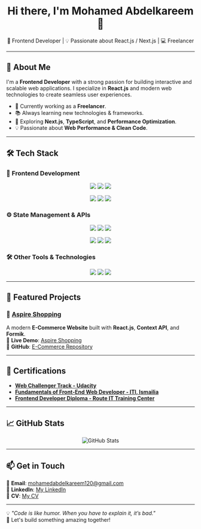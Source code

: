 <h1 align="center">Hi there, I'm Mohamed Abdelkareem 👋</h1>

<p align="center">
  🚀 Frontend Developer | 💡 Passionate about React.js / Next.js | 💻 Freelancer
</p>

---

## 🌟 About Me  
I'm a **Frontend Developer** with a strong passion for building interactive and scalable web applications. I specialize in **React.js** and modern web technologies to create seamless user experiences.

- 🔭 Currently working as a **Freelancer**.
- 📚 Always learning new technologies & frameworks.
- 🌱 Exploring **Next.js**, **TypeScript**, and **Performance Optimization**.
- 💡 Passionate about **Web Performance & Clean Code**.

---

## 🛠️ Tech Stack  

### 🚀 **Frontend Development**
<p align="center">
  <img src="https://img.shields.io/badge/React-20232A?style=for-the-badge&logo=react&logoColor=61DAFB" />
  <img src="https://img.shields.io/badge/Next.js-000000?style=for-the-badge&logo=next.js&logoColor=white" />
  <img src="https://img.shields.io/badge/TypeScript-3178C6?style=for-the-badge&logo=typescript&logoColor=white" />
</p>
<p align="center">
  <img src="https://img.shields.io/badge/Material_UI-0081CB?style=for-the-badge&logo=mui&logoColor=white" />
  <img src="https://img.shields.io/badge/Tailwind_CSS-38B2AC?style=for-the-badge&logo=tailwind-css&logoColor=white" />
  <img src="https://img.shields.io/badge/Bootstrap-7952B3?style=for-the-badge&logo=bootstrap&logoColor=white" />
</p>

### ⚙ **State Management & APIs**
<p align="center">
  <img src="https://img.shields.io/badge/Context_API-0088CC?style=for-the-badge" />
  <img src="https://img.shields.io/badge/Redux-764ABC?style=for-the-badge&logo=redux&logoColor=white" />
  <img src="https://img.shields.io/badge/Redux_Toolkit-764ABC?style=for-the-badge&logo=redux&logoColor=white" />
</p>
<p align="center">
  <img src="https://img.shields.io/badge/React_Query-FF4154?style=for-the-badge&logo=react-query&logoColor=white" />
  <img src="https://img.shields.io/badge/Axios-5A29E4?style=for-the-badge" />
  <img src="https://img.shields.io/badge/Formik-FF7F50?style=for-the-badge" />
</p>

### 🛠 **Other Tools & Technologies**
<p align="center">
  <img src="https://img.shields.io/badge/Git-F05032?style=for-the-badge&logo=git&logoColor=white" />
  <img src="https://img.shields.io/badge/GitHub-181717?style=for-the-badge&logo=github&logoColor=white" />
  <img src="https://img.shields.io/badge/Vercel-000000?style=for-the-badge&logo=vercel&logoColor=white" />
</p>

---

## 📂 Featured Projects  

### 🛒 [Aspire Shopping](https://aspire-shopping.vercel.app/)
A modern **E-Commerce Website** built with **React.js**, **Context API**, and **Formik**.  
🚀 **Live Demo**: [Aspire Shopping](https://aspire-shopping.vercel.app/)  
📌 **GitHub**: [E-Commerce Repository](https://github.com/rrmohamed/E-Commerce-Website)

---

## 📜 Certifications  

- **[Web Challenger Track - Udacity](https://drive.google.com/file/d/1VZcvP7VOfV1IwIZWP9uMeQGr5C_u7273/view)**  
- **[Fundamentals of Front-End Web Developer - ITI, Ismailia](https://drive.google.com/file/d/1IRy9990bnm6qR6jw1OamzoSWEvkTW7EP/view)**  
- **[Frontend Developer Diploma - Route IT Training Center](https://drive.google.com/file/d/12cJ9w_KXlSxI2fjRkburmhBByq9u8Pty/view)**  

---

## 📈 GitHub Stats  
<p align="center">
  <img src="https://github-readme-stats.vercel.app/api?username=rrmohamed&show_icons=true&theme=radical" alt="GitHub Stats" />
</p>

---

## 📫 Get in Touch  
📧 **Email**: [mohamedabdelkareem120@gmail.com](mailto:mohamedabdelkareem120@gmail.com)  
💼 **LinkedIn**: [My LinkedIn](www.linkedin.com/in/mohamedabdelkareemabdelaziz)  
📌 **CV**: [My CV](https://drive.google.com/file/d/1hyWiR9h3ExTSrypNPqRzGm-QmFYj8-Sk/view?usp=sharing)  

---

💡 *"Code is like humor. When you have to explain it, it’s bad."*  
🚀 Let's build something amazing together!

